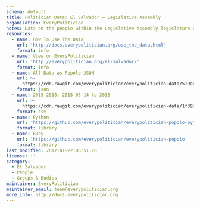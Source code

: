 ```yaml
---
schema: default
title: Politician Data: El Salvador — Legislative Assembly
organization: EveryPolitician
notes: Data on the people within the Legislative Assembly legislature of El Salvador.
resources:
  - name: How To Use The Data
    url: 'http://docs.everypolitician.org/use_the_data.html'
    format: info
  - name: View on EveryPolitician
    url: 'http://everypolitician.org/el-salvador/'
    format: info
  - name: All Data as Popolo JSON
    url: >-
      https://cdn.rawgit.com/everypolitician/everypolitician-data/519ae2a2c9b6b6955ade52aada75b6dba3753e42/data/El_Salvador/Legislative_Assembly/ep-popolo-v1.0.json
    format: json
  - name: 2015–2018: 2015-05-14 to 2018
    url: >-
      https://cdn.rawgit.com/everypolitician/everypolitician-data/1f392827b805f12e718d2db08d8df2c234d7a805/data/El_Salvador/Legislative_Assembly/term-2015-2018.csv
    format: csv
  - name: Python
    url: 'https://github.com/everypolitician/everypolitician-popolo-python'
    format: library
  - name: Ruby
    url: 'https://github.com/everypolitician/everypolitician-popolo'
    format: library
last_modified: 2017-01-22T06:51:26
license: ''
category:
  - El Salvador
  - People
  - Groups & Bodies
maintainer: EveryPolitician
maintainer_email: team@everypolitician.org
more_info: http://docs.everypolitician.org
---
```

